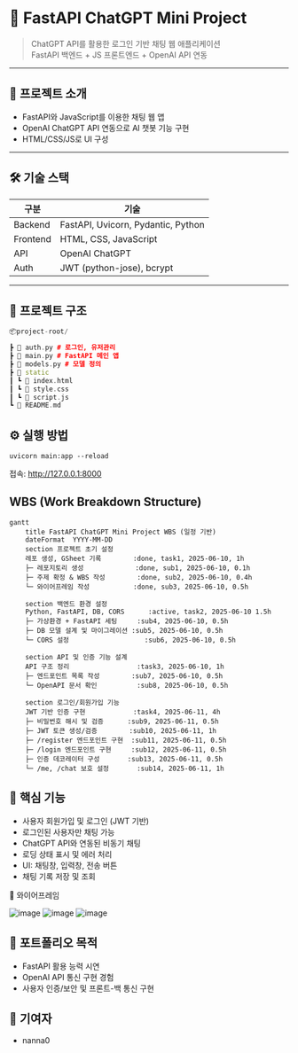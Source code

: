 # 💬 FastAPI ChatGPT Mini Project

> ChatGPT API를 활용한 로그인 기반 채팅 웹 애플리케이션  
> FastAPI 백엔드 + JS 프론트엔드 + OpenAI API 연동

---

## 🚀 프로젝트 소개

- FastAPI와 JavaScript를 이용한 채팅 웹 앱
- OpenAI ChatGPT API 연동으로 AI 챗봇 기능 구현
- HTML/CSS/JS로 UI 구성

---

## 🛠️ 기술 스택

| 구분     | 기술 |
|----------|------|
| Backend  | FastAPI, Uvicorn, Pydantic, Python|
| Frontend | HTML, CSS, JavaScript |
| API      | OpenAI ChatGPT|
| Auth     | JWT (python-jose), bcrypt |

---

## 📁 프로젝트 구조
```cpp
📦project-root/

┣ 📄 auth.py # 로그인, 유저관리 
┣ 📄 main.py # FastAPI 메인 앱
┣ 📄 models.py # 모델 정의
┣ 📁 static
┃ ┗ 📄 index.html
┃ ┗ 📄 style.css
┃ ┗ 📄 script.js
┗ 📄 README.md
```
## ⚙️ 실행 방법
```
uvicorn main:app --reload
```
접속: http://127.0.0.1:8000

## WBS (Work Breakdown Structure)
```
gantt
    title FastAPI ChatGPT Mini Project WBS (일정 기반)
    dateFormat  YYYY-MM-DD
    section 프로젝트 초기 설정
    레포 생성, GSheet 기록        :done, task1, 2025-06-10, 1h
    ├─ 레포지토리 생성             :done, sub1, 2025-06-10, 0.1h
    ├─ 주제 확정 & WBS 작성        :done, sub2, 2025-06-10, 0.4h
    └─ 와이어프레임 작성           :done, sub3, 2025-06-10, 0.5h

    section 백엔드 환경 설정
    Python, FastAPI, DB, CORS      :active, task2, 2025-06-10 1.5h
    ├─ 가상환경 + FastAPI 세팅     :sub4, 2025-06-10, 0.5h
    ├─ DB 모델 설계 및 마이그레이션 :sub5, 2025-06-10, 0.5h
    └─ CORS 설정                   :sub6, 2025-06-10, 0.5h

    section API 및 인증 기능 설계
    API 구조 정리                 :task3, 2025-06-10, 1h
    ├─ 엔드포인트 목록 작성        :sub7, 2025-06-10, 0.5h
    └─ OpenAPI 문서 확인          :sub8, 2025-06-10, 0.5h

    section 로그인/회원가입 기능
    JWT 기반 인증 구현            :task4, 2025-06-11, 4h
    ├─ 비밀번호 해시 및 검증      :sub9, 2025-06-11, 0.5h
    ├─ JWT 토큰 생성/검증        :sub10, 2025-06-11, 1h
    ├─ /register 엔드포인트 구현  :sub11, 2025-06-11, 0.5h
    ├─ /login 엔드포인트 구현     :sub12, 2025-06-11, 0.5h
    ├─ 인증 데코레이터 구성       :sub13, 2025-06-11, 0.5h
    └─ /me, /chat 보호 설정       :sub14, 2025-06-11, 1h

```
## 🔑 핵심 기능
- 사용자 회원가입 및 로그인 (JWT 기반)
- 로그인된 사용자만 채팅 가능
- ChatGPT API와 연동된 비동기 채팅
- 로딩 상태 표시 및 에러 처리
- UI: 채팅창, 입력창, 전송 버튼
- 채팅 기록 저장 및 조회

📸 와이어프레임

![image](https://github.com/user-attachments/assets/d602667f-e71e-4c77-96e6-a3dba46b421f)
![image](https://github.com/user-attachments/assets/534009a1-4f65-468c-b8e7-2210c648b19b)
![image](https://github.com/user-attachments/assets/ecdf86f2-2ed6-43d4-9b20-377f1e38e304)

## 📌 포트폴리오 목적
- FastAPI 활용 능력 시연
- OpenAI API 통신 구현 경험
- 사용자 인증/보안 및 프론트-백 통신 구현

## 🙋 기여자
- nanna0


